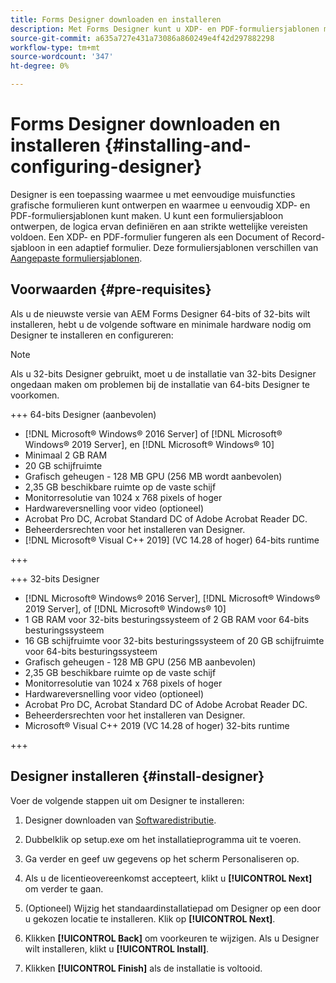 ```yaml
---
title: Forms Designer downloaden en installeren
description: Met Forms Designer kunt u XDP- en PDF-formuliersjablonen maken die als sjabloon voor een document met records fungeren. Designer is beschikbaar in het dialoogvenster [!DNL AEM Forms] licentie.
source-git-commit: a635a727e431a73086a860249e4f42d297882298
workflow-type: tm+mt
source-wordcount: '347'
ht-degree: 0%

---
```



# Forms Designer downloaden en installeren {#installing-and-configuring-designer}

Designer is een toepassing waarmee u met eenvoudige muisfuncties grafische formulieren kunt ontwerpen en waarmee u eenvoudig XDP- en PDF-formuliersjablonen kunt maken. U kunt een formuliersjabloon ontwerpen, de logica ervan definiëren en aan strikte wettelijke vereisten voldoen. Een XDP- en PDF-formulier fungeren als een Document of Record-sjabloon in een adaptief formulier. Deze formuliersjablonen verschillen van [Aangepaste formuliersjablonen](template-editor.md).

## Voorwaarden {#pre-requisites}

Als u de nieuwste versie van AEM Forms Designer 64-bits of 32-bits wilt installeren, hebt u de volgende software en minimale hardware nodig om Designer te installeren en configureren:

>[!NOTE]
>
> Als u 32-bits Designer gebruikt, moet u de installatie van 32-bits Designer ongedaan maken om problemen bij de installatie van 64-bits Designer te voorkomen.

<!--
>[!BEGINTABS]

>[!TAB 64-bit OS (Recommended)] -->

+++ 64-bits Designer (aanbevolen)

* [!DNL Microsoft® Windows® 2016 Server] of [!DNL Microsoft® Windows® 2019 Server], en [!DNL Microsoft® Windows® 10]
* Minimaal 2 GB RAM
* 20 GB schijfruimte
* Grafisch geheugen - 128 MB GPU (256 MB wordt aanbevolen)
* 2,35 GB beschikbare ruimte op de vaste schijf
* Monitorresolutie van 1024 x 768 pixels of hoger
* Hardwareversnelling voor video (optioneel)
* Acrobat Pro DC, Acrobat Standard DC of Adobe Acrobat Reader DC.
* Beheerdersrechten voor het installeren van Designer.
* [!DNL Microsoft® Visual C++ 2019] (VC 14.28 of hoger) 64-bits runtime

+++

+++ 32-bits Designer

* [!DNL Microsoft® Windows® 2016 Server], [!DNL Microsoft® Windows® 2019 Server], of [!DNL Microsoft® Windows® 10]
* 1 GB RAM voor 32-bits besturingssysteem of 2 GB RAM voor 64-bits besturingssysteem
* 16 GB schijfruimte voor 32-bits besturingssysteem of 20 GB schijfruimte voor 64-bits besturingssysteem
* Grafisch geheugen - 128 MB GPU (256 MB aanbevolen)
* 2,35 GB beschikbare ruimte op de vaste schijf
* Monitorresolutie van 1024 x 768 pixels of hoger
* Hardwareversnelling voor video (optioneel)
* Acrobat Pro DC, Acrobat Standard DC of Adobe Acrobat Reader DC.
* Beheerdersrechten voor het installeren van Designer.
* Microsoft® Visual C++ 2019 (VC 14.28 of hoger) 32-bits runtime

+++

## Designer installeren {#install-designer}

Voer de volgende stappen uit om Designer te installeren:

1. Designer downloaden van [Softwaredistributie](https://experience.adobe.com/downloads).

1. Dubbelklik op setup.exe om het installatieprogramma uit te voeren.
1. Ga verder en geef uw gegevens op het scherm Personaliseren op.
1. Als u de licentieovereenkomst accepteert, klikt u **[!UICONTROL Next]** om verder te gaan.
1. (Optioneel) Wijzig het standaardinstallatiepad om Designer op een door u gekozen locatie te installeren. Klik op **[!UICONTROL Next]**.
1. Klikken **[!UICONTROL Back]** om voorkeuren te wijzigen. Als u Designer wilt installeren, klikt u **[!UICONTROL Install]**.
1. Klikken **[!UICONTROL Finish]** als de installatie is voltooid.
